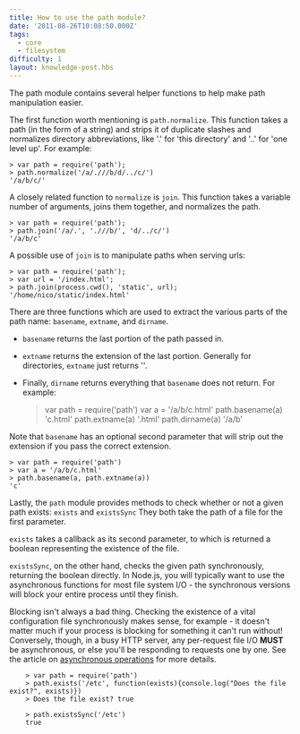 ```yaml
---
title: How to use the path module?
date: '2011-08-26T10:08:50.000Z'
tags:
  - core
  - filesystem
difficulty: 1
layout: knowledge-post.hbs
---
```


The path module contains several helper functions to help make path manipulation easier.

The first function worth mentioning is `path.normalize`.  This function takes a path (in the form of a string) and strips it of duplicate slashes and normalizes directory abbreviations, like '.' for 'this directory' and '..' for 'one level up'. For example:

    > var path = require('path');
    > path.normalize('/a/.///b/d/../c/')
    '/a/b/c/'

A closely related function to `normalize` is `join`.  This function takes a variable number of arguments, joins them together, and normalizes the path.

    > var path = require('path');
    > path.join('/a/.', './//b/', 'd/../c/')
    '/a/b/c'

A possible use of `join` is to manipulate paths when serving urls:

    > var path = require('path');
    > var url = '/index.html';
    > path.join(process.cwd(), 'static', url);
    '/home/nico/static/index.html'

There are three functions which are used to extract the various parts of the path name: `basename`, `extname`, and `dirname`. 
- `basename` returns the last portion of the path passed in. 
- `extname` returns the extension of the last portion. Generally for directories, `extname` just returns ''. 
- Finally, `dirname` returns everything that `basename` does not return.
For example:

    > var path = require('path')
    > var a = '/a/b/c.html'
    > path.basename(a)
    'c.html'
    > path.extname(a)
    '.html'
    > path.dirname(a)
    '/a/b'

Note that `basename` has an optional second parameter that will strip out the extension if you pass the correct extension.

    > var path = require('path')
    > var a = '/a/b/c.html'
    > path.basename(a, path.extname(a))
    'c'

Lastly, the `path` module provides methods to check whether or not a given path exists: `exists` and `existsSync` They both take the path of a file for the first parameter. 

`exists` takes a callback as its second parameter, to which is returned a boolean representing the existence of the file. 

`existsSync`, on the other hand, checks the given path synchronously, returning the boolean directly.  In Node.js, you will typically want to use the asynchronous functions for most file system I/O - the synchronous versions will block your entire process until they finish. 

Blocking isn't always a bad thing.  Checking the existence of a vital configuration file synchronously makes sense, for example - it doesn't matter much if your process is blocking for something it can't run without!  Conversely, though, in a busy HTTP server, any per-request file I/O **MUST** be asynchronous, or else you'll be responding to requests one by one. See the article on [asynchronous operations](/how-to-write-asynchronous-code) for more details.

        > var path = require('path')
        > path.exists('/etc', function(exists){console.log("Does the file exist?", exists)})
        > Does the file exist? true

        > path.existsSync('/etc')
        true

